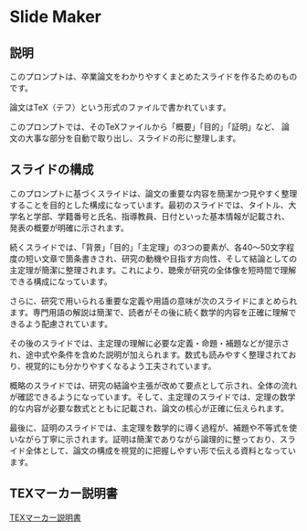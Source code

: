 # Slide Maker

## 説明

このプロンプトは、卒業論文をわかりやすくまとめたスライドを作るためのものです。

論文はTeX（テフ）という形式のファイルで書かれています。

このプロンプトでは、そのTeXファイルから「概要」「目的」「証明」など、
論文の大事な部分を自動で取り出し、スライドの形に整理します。

## スライドの構成

このプロンプトに基づくスライドは、論文の重要な内容を簡潔かつ見やすく整理することを目的とした構成になっています。最初のスライドでは、タイトル、大学名と学部、学籍番号と氏名、指導教員、日付といった基本情報が記載され、発表の概要が明確に示されます。

続くスライドでは、「背景」「目的」「主定理」の3つの要素が、各40〜50文字程度の短い文章で箇条書きされ、研究の動機や目指す方向性、そして結論としての主定理が簡潔に整理されます。これにより、聴衆が研究の全体像を短時間で理解できる構成になっています。

さらに、研究で用いられる重要な定義や用語の意味が次のスライドにまとめられます。専門用語の解説は簡潔で、読者がその後に続く数学的内容を正確に理解できるよう配慮されています。

その後のスライドでは、主定理の理解に必要な定義・命題・補題などが提示され、途中式や条件を含めた説明が加えられます。数式も読みやすく整理されており、視覚的にも分かりやすくなるよう工夫されています。

概略のスライドでは、研究の結論や主張が改めて要点として示され、全体の流れが確認できるようになっています。そして、主定理のスライドでは、定理の数学的な内容が必要な数式とともに記載され、論文の核心が正確に伝えられます。

最後に、証明のスライドでは、主定理を数学的に導く過程が、補題や不等式を使いながら丁寧に示されます。証明は簡潔でありながら論理的に整っており、スライド全体として、論文の構成を視覚的に把握しやすい形で伝える資料となっています。

## TEXマーカー説明書

[TEXマーカー説明書](https://github.com/KazumasaFujiwaraSeminar2024/SlideMaker/blob/develop/TEX%E3%83%9E%E3%83%BC%E3%82%AB%E3%83%BC%E8%AA%AC%E6%98%8E%E6%9B%B8.md)